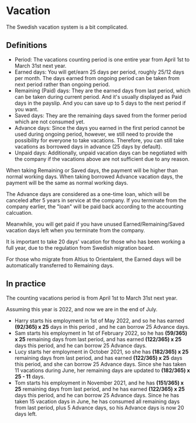 # Vacation

The Swedish vacation system is a bit complicated.

## Definitions

* Period: The vacations counting period is one entire year from April 1st to March 31st next year.
* Earned days: You will get/earn 25 days per period, roughly 25/12 days per month. The days earned from ongoing period can be taken from next period rather than ongoing period.
* Remaining (Paid) days: They are the earned days from last period, which can be taken during current period. And it's usually displayed as Paid days in the payslip. And you can save up to 5 days to the next period if you want.
* Saved days: They are the remaining days saved from the former period which are not consumed yet.
* Advance days: Since the days you earned in the first period cannot be used during ongoing period, however, we still need to provide the possibility for everyone to take vacations. Therefore, you can still take vacations as borrowed days in advance (25 days by default).
* Unpaid days: Additionally, unpaid vacation days can be negotiated with the company if the vacations above are not sufficient due to any reason.

When taking Remaining or Saved days, the payment will be higher than normal working days.
When taking borrowed Advance vacation days, the payment will be the same as normal working days.

The Advance days are considered as a one-time loan, which will be canceled after 5 years in service at the company. If you terminate from the company earlier, the "loan" will be paid back according to the accounting calcuation.

Meanwhile, you will get paid if you have unused Earned/Remaining/Saved vacation days left when you terminate from the company.

It is important to take 20 days' vacation for those who has been working a full year, due to the regulation from Swedish migration board.

For those who migrate from Altius to Orientalent, the Earned days will be automatically transferred to Remaining days.

## In practice

The counting vacations period is from April 1st to March 31st next year.

Assuming this year is 2022, and now we are in the end of July.

* Harry starts his employment in 1st of May 2022, and so he has earned **(92/365) x 25** days in this period , and he can borrow 25 Advance days.
* Sam starts his employment in 1st of February 2022, so he has **(59/365) x 25** remaining days from last period, and has earned **(122/365) x 25** days this period, and he can borrow 25 Advance days.
* Lucy starts her employment in October 2021, so she has **(182/365) x 25** remaining days from last period, and has earned **(122/365) x 25** days this period, and she can borrow 25 Advance days. Since she has taken 11 vacations during June, her remaining days are updated to **(182/365) x 25 - 11** days.
* Tom starts his employment in November 2021, and he has **(151/365) x 25** remaining days from last period, and he has earned **(122/365) x 25** days this period, and he can borrow 25 Advance days. Since he has taken 15 vacation days in June, he has consumed all remaining days from last period, plus 5 Advance days, so his Advance days is now 20 days left.
